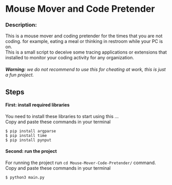 # Mouse Mover and Code Pretender
### Description:
This is a mouse mover and coding pretender for the times that you are not coding. for example, eating a meal or thinking in restroom while your PC is on.   
This is a small script to deceive some tracing applications or extensions that installed to monitor your coding activity for any organization.  
###### **Warning:** we do not recommend to use this for cheating at work, this is just a fun project. 


## Steps 
#### First: install required libraries
You need to install these libraries to start using this ...  
    Copy and paste these commands in your terminal

    $ pip install argparse
    $ pip install time
    $ pip install pynput

#### Second: run the project
For running the project run ```cd Mouse-Mover-Code-Pretender/``` command.  
    Copy and paste these commands in your terminal

    $ python3 main.py


